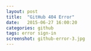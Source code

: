 ```yaml
---
layout: post
title:  "GitHub 404 Error"
date:   2015-06-27 16:00:20
categories: github
tags: error sign-in
screenshot: github-error-3.jpg
---
```

